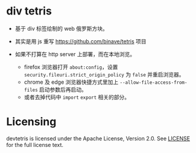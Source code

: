# div tetris

* 基于 div 标签绘制的 web 俄罗斯方块。
* 其实是用 js 重写 https://github.com/binave/tetris 项目

* 如果不打算在 http server 上部署，而在本地浏览。
    * firefox 浏览器打开 `about:config`，设置`security.fileuri.strict_origin_policy` 为 `false` 并重启浏览器。
    * chrome 及 edge 浏览器快捷方式里加上 `--allow-file-access-from-files` 启动参数后再启动。
    * 或者去掉代码中 `import` `export` 相关的部分。


Licensing
=========
devtetris is licensed under the Apache License, Version 2.0. See
[LICENSE](https://github.com/binave/divtetris/blob/master/LICENSE) for the full
license text.
